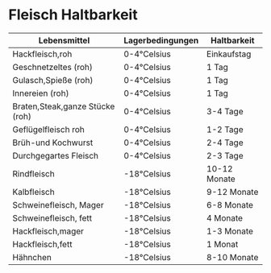 # Fleisch Haltbarkeit


| Lebensmittel | Lagerbedingungen | Haltbarkeit |
| ------ | ------ | ------ |
| Hackfleisch,roh | 0-4°Celsius | Einkaufstag |
| Geschnetzeltes (roh) | 0-4°Celsius | 1 Tag |
| Gulasch,Spieße (roh) | 0-4°Celsius | 1 Tag |
| Innereien (roh) | 0-4°Celsius | 1 Tag |
| Braten,Steak,ganze Stücke (roh) | 0-4°Celsius | 3-4 Tage |
| Geflügelfleisch roh | 0-4°Celsius | 1-2 Tage |
| Brüh-und Kochwurst | 0-4°Celsius | 2-4 Tage |
| Durchgegartes Fleisch | 0-4°Celsius | 2-3 Tage |
| Rindfleisch | -18°Celsius | 10-12 Monate |
| Kalbfleisch | -18°Celsius | 9-12 Monate |
| Schweinefleisch, Mager | -18°Celsius | 6-8 Monate |
| Schweinefleisch, fett | -18°Celsius | 4 Monate |
| Hackfleisch,mager | -18°Celsius | 1-3 Monate |
| Hackfleisch,fett | -18°Celsius | 1 Monat |
| Hähnchen | -18°Celsius | 8-10 Monate |

